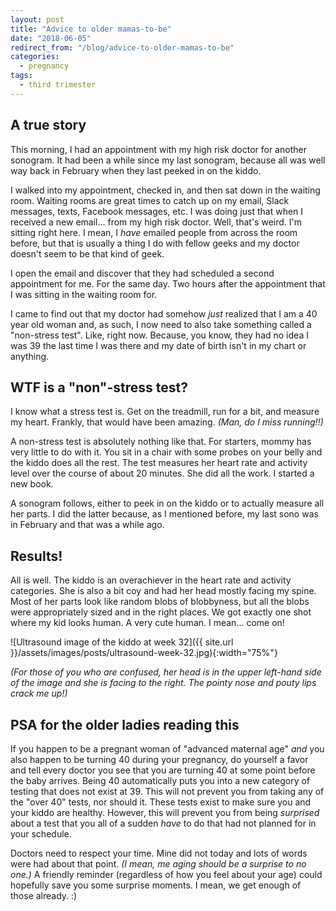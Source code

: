 ```yaml
---
layout: post
title: "Advice to older mamas-to-be"
date: "2018-06-05"
redirect_from: "/blog/advice-to-older-mamas-to-be"
categories:
  - pregnancy
tags:
  - third trimester
---
```


## A true story

This morning, I had an appointment with my high risk doctor for another sonogram. It had been a while since my last sonogram, because all was well way back in February when they last peeked in on the kiddo.

I walked into my appointment, checked in, and then sat down in the waiting room. Waiting rooms are great times to catch up on my email, Slack messages, texts, Facebook messages, etc. I was doing just that when I received a new email... from my high risk doctor. Well, that's weird. I'm sitting right here. I mean, I _have_ emailed people from across the room before, but that is usually a thing I do with fellow geeks and my doctor doesn't seem to be that kind of geek.

I open the email and discover that they had scheduled a second appointment for me. For the same day. Two hours after the appointment that I was sitting in the waiting room for.

I came to find out that my doctor had somehow _just_ realized that I am a 40 year old woman and, as such, I now need to also take something called a "non-stress test". Like, right now. Because, you know, they had no idea I was 39 the last time I was there and my date of birth isn't in my chart or anything.

## WTF is a "non"-stress test?

I know what a stress test is. Get on the treadmill, run for a bit, and measure my heart. Frankly, that would have been amazing. _(Man, do I miss running!!)_

A non-stress test is absolutely nothing like that. For starters, mommy has very little to do with it. You sit in a chair with some probes on your belly and the kiddo does all the rest. The test measures her heart rate and activity level over the course of about 20 minutes. She did all the work. I started a new book.

A sonogram follows, either to peek in on the kiddo or to actually measure all her parts. I did the latter because, as I mentioned before, my last sono was in February and that was a while ago.

## Results!

All is well. The kiddo is an overachiever in the heart rate and activity categories. She is also a bit coy and had her head mostly facing my spine. Most of her parts look like random blobs of blobbyness, but all the blobs were appropriately sized and in the right places. We got exactly one shot where my kid looks human. A very cute human. I mean... come on!

![Ultrasound image of the kiddo at week 32]({{ site.url }}/assets/images/posts/ultrasound-week-32.jpg){:width="75%"}

_(For those of you who are confused, her head is in the upper left-hand side of the image and she is facing to the right. The pointy nose and pouty lips crack me up!)_

## PSA for the older ladies reading this

If you happen to be a pregnant woman of "advanced maternal age" _and_ you also happen to be turning 40 during your pregnancy, do yourself a favor and tell every doctor you see that you are turning 40 at some point before the baby arrives. Being 40 automatically puts you into a new category of testing that does not exist at 39. This will not prevent you from taking any of the "over 40" tests, nor should it. These tests exist to make sure you and your kiddo are healthy. However, this will prevent you from being _surprised_ about a test that you all of a sudden _have_ to do that had not planned for in your schedule.

Doctors need to respect your time. Mine did not today and lots of words were had about that point. _(I mean, me aging should be a surprise to no one.)_ A friendly reminder (regardless of how you feel about your age) could hopefully save you some surprise moments. I mean, we get enough of those already. :)
